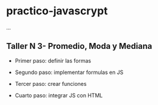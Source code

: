 # practico-javascrypt

...

## Taller N 3- Promedio, Moda y Mediana

- Primer paso: definir las formas

- Segundo paso: implementar formulas en JS

- Tercer paso: crear funciones

- Cuarto paso: integrar JS con HTML